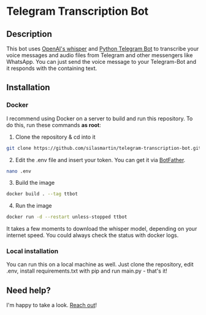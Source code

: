 # Telegram Transcription Bot

## Description

This bot uses [OpenAI's whisper](https://github.com/openai/whisper) and [Python Telegram Bot](https://github.com/python-telegram-bot/python-telegram-bot) to transcribe your voice messages and audio files from Telegram and other messengers like WhatsApp. You can just send the voice message to your Telegram-Bot and it responds with the containing text.

## Installation

### Docker

I recommend using Docker on a server to build and run this repository. To do this, run these commands **as root**:

1. Clone the repository & cd into it

```bash
git clone https://github.com/silasmartin/telegram-transcription-bot.git && cd telegram-transcription-bot
```

2. Edit the .env file and insert your token. You can get it via [BotFather](https://t.me/BotFather).

```bash
nano .env
```

3. Build the image

```bash
docker build . --tag ttbot
```

4. Run the image

```bash
docker run -d --restart unless-stopped ttbot
```

It takes a few moments to download the whisper model, depending on your internet speed. You could always check the status with docker logs.

### Local installation

You can run this on a local machine as well. Just clone the repository, edit .env, install requirements.txt with pip and run main.py - that's it!

## Need help?

I'm happy to take a look. [Reach out](https://t.me/silasmartin)!
